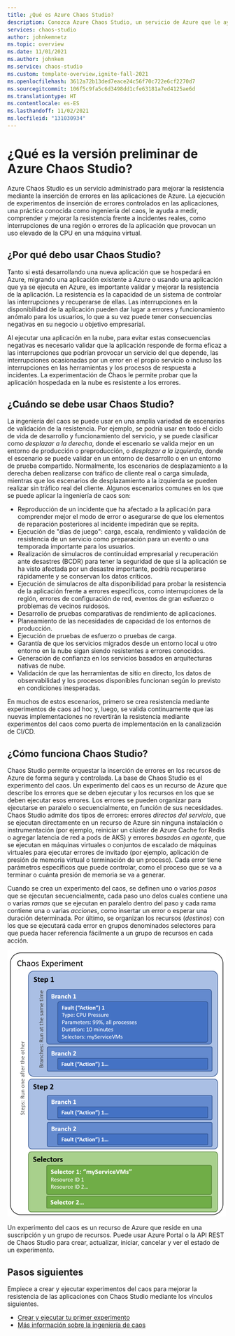 ```yaml
---
title: ¿Qué es Azure Chaos Studio?
description: Conozca Azure Chaos Studio, un servicio de Azure que le ayuda a medir, entender y construir la resistencia de aplicaciones y servicios a los incidentes del mundo real utilizando la ingeniería del caos para insertar errores en su servicio y luego supervisar cómo responde a las interrupciones.
services: chaos-studio
author: johnkemnetz
ms.topic: overview
ms.date: 11/01/2021
ms.author: johnkem
ms.service: chaos-studio
ms.custom: template-overview,ignite-fall-2021
ms.openlocfilehash: 3612a72b13ded7eace24c56f70c722e6cf2270d7
ms.sourcegitcommit: 106f5c9fa5c6d3498dd1cfe63181a7ed4125ae6d
ms.translationtype: HT
ms.contentlocale: es-ES
ms.lasthandoff: 11/02/2021
ms.locfileid: "131030934"
---
```

# <a name="what-is-azure-chaos-studio-preview"></a>¿Qué es la versión preliminar de Azure Chaos Studio?

Azure Chaos Studio es un servicio administrado para mejorar la resistencia mediante la inserción de errores en las aplicaciones de Azure. La ejecución de experimentos de inserción de errores controlados en las aplicaciones, una práctica conocida como ingeniería del caos, le ayuda a medir, comprender y mejorar la resistencia frente a incidentes reales, como interrupciones de una región o errores de la aplicación que provocan un uso elevado de la CPU en una máquina virtual.

## <a name="why-should-i-use-chaos-studio"></a>¿Por qué debo usar Chaos Studio?

Tanto si está desarrollando una nueva aplicación que se hospedará en Azure, migrando una aplicación existente a Azure o usando una aplicación que ya se ejecuta en Azure, es importante validar y mejorar la resistencia de la aplicación. La resistencia es la capacidad de un sistema de controlar las interrupciones y recuperarse de ellas. Las interrupciones en la disponibilidad de la aplicación pueden dar lugar a errores y funcionamiento anómalo para los usuarios, lo que a su vez puede tener consecuencias negativas en su negocio u objetivo empresarial.

Al ejecutar una aplicación en la nube, para evitar estas consecuencias negativas es necesario validar que la aplicación responde de forma eficaz a las interrupciones que podrían provocar un servicio del que depende, las interrupciones ocasionadas por un error en el propio servicio o incluso las interrupciones en las herramientas y los procesos de respuesta a incidentes. La experimentación de Chaos le permite probar que la aplicación hospedada en la nube es resistente a los errores.

## <a name="when-would-i-use-chaos-studio"></a>¿Cuándo se debe usar Chaos Studio?

La ingeniería del caos se puede usar en una amplia variedad de escenarios de validación de la resistencia. Por ejemplo, se podría usar en todo el ciclo de vida de desarrollo y funcionamiento del servicio, y se puede clasificar como *desplazar a la derecha*, donde el escenario se valida mejor en un entorno de producción o preproducción, o *desplazar a la izquierda*, donde el escenario se puede validar en un entorno de desarrollo o en un entorno de prueba compartido. Normalmente, los escenarios de desplazamiento a la derecha deben realizarse con tráfico de cliente real o carga simulada, mientras que los escenarios de desplazamiento a la izquierda se pueden realizar sin tráfico real del cliente. Algunos escenarios comunes en los que se puede aplicar la ingeniería de caos son:
* Reproducción de un incidente que ha afectado a la aplicación para comprender mejor el modo de error o asegurarse de que los elementos de reparación posteriores al incidente impedirán que se repita.
* Ejecución de "días de juego": carga, escala, rendimiento y validación de resistencia de un servicio como preparación para un evento o una temporada importante para los usuarios.
* Realización de simulacros de continuidad empresarial y recuperación ante desastres (BCDR) para tener la seguridad de que si la aplicación se ha visto afectada por un desastre importante, podría recuperarse rápidamente y se conservan los datos críticos.
* Ejecución de simulacros de alta disponibilidad para probar la resistencia de la aplicación frente a errores específicos, como interrupciones de la región, errores de configuración de red, eventos de gran esfuerzo o problemas de vecinos ruidosos.
* Desarrollo de pruebas comparativas de rendimiento de aplicaciones.
* Planeamiento de las necesidades de capacidad de los entornos de producción.
* Ejecución de pruebas de esfuerzo o pruebas de carga.
* Garantía de que los servicios migrados desde un entorno local u otro entorno en la nube sigan siendo resistentes a errores conocidos.
* Generación de confianza en los servicios basados en arquitecturas nativas de nube.
* Validación de que las herramientas de sitio en directo, los datos de observabilidad y los procesos disponibles funcionan según lo previsto en condiciones inesperadas.

En muchos de estos escenarios, primero se crea resistencia mediante experimentos de caos ad hoc y, luego, se valida continuamente que las nuevas implementaciones no revertirán la resistencia mediante experimentos del caos como puerta de implementación en la canalización de CI/CD.

## <a name="how-does-chaos-studio-work"></a>¿Cómo funciona Chaos Studio?

Chaos Studio permite orquestar la inserción de errores en los recursos de Azure de forma segura y controlada. La base de Chaos Studio es el experimento del caos. Un experimento del caos es un recurso de Azure que describe los errores que se deben ejecutar y los recursos en los que se deben ejecutar esos errores. Los errores se pueden organizar para ejecutarse en paralelo o secuencialmente, en función de sus necesidades. Chaos Studio admite dos tipos de errores: errores *directos del servicio*, que se ejecutan directamente en un recurso de Azure sin ninguna instalación o instrumentación (por ejemplo, reiniciar un clúster de Azure Cache for Redis o agregar latencia de red a pods de AKS) y errores *basados en agente*, que se ejecutan en máquinas virtuales o conjuntos de escalado de máquinas virtuales para ejecutar errores de invitado (por ejemplo, aplicación de presión de memoria virtual o terminación de un proceso). Cada error tiene parámetros específicos que puede controlar, como el proceso que se va a terminar o cuánta presión de memoria se va a generar.

Cuando se crea un experimento del caos, se definen uno o varios *pasos* que se ejecutan secuencialmente, cada paso uno delos cuales contiene una o varias *ramas* que se ejecutan en paralelo dentro del paso y cada rama contiene una o varias *acciones*, como insertar un error o esperar una duración determinada. Por último, se organizan los recursos (*destinos*) con los que se ejecutará cada error en grupos denominados selectores para que pueda hacer referencia fácilmente a un grupo de recursos en cada acción.

![Diagrama que muestra el diseño de un experimento del caos.](images/chaos-experiment.png)

Un experimento del caos es un recurso de Azure que reside en una suscripción y un grupo de recursos. Puede usar Azure Portal o la API REST de Chaos Studio para crear, actualizar, iniciar, cancelar y ver el estado de un experimento.

## <a name="next-steps"></a>Pasos siguientes
Empiece a crear y ejecutar experimentos del caos para mejorar la resistencia de las aplicaciones con Chaos Studio mediante los vínculos siguientes.
- [Crear y ejecutar tu primer experimento](chaos-studio-tutorial-service-direct.md)
- [Más información sobre la ingeniería de caos](chaos-studio-chaos-engineering-overview.md)
